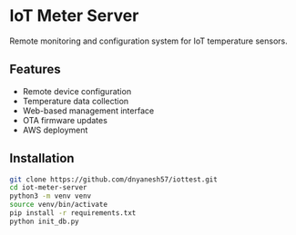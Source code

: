 # IoT Meter Server

Remote monitoring and configuration system for IoT temperature sensors.

## Features
- Remote device configuration
- Temperature data collection
- Web-based management interface
- OTA firmware updates
- AWS deployment

## Installation
```bash
git clone https://github.com/dnyanesh57/iottest.git
cd iot-meter-server
python3 -m venv venv
source venv/bin/activate
pip install -r requirements.txt
python init_db.py